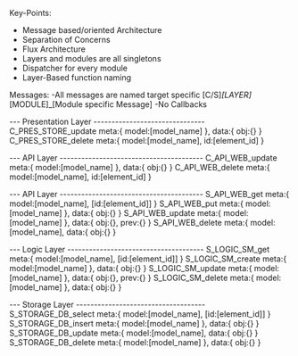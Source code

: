 Key-Points:
- Message based/oriented Architecture
- Separation of Concerns
- Flux Architecture
- Layers and modules are all singletons
- Dispatcher for every module
- Layer-Based function naming

Messages:
-All messages are named target specific
    [C/S]_[LAYER]_[MODULE]_[Module specific Message]
-No Callbacks




--- Presentation Layer -------------------------------
C_PRES_STORE_update meta:{ model:[model_name] }, data:{ obj:{} }
C_PRES_STORE_delete meta:{ model:[model_name], id:[element_id] }

--- API Layer ----------------------------------------
C_API_WEB_update meta:{ model:[model_name] }, data:{ obj:{} }
C_API_WEB_delete meta:{ model:[model_name], id:[element_id] }


--- API Layer ----------------------------------------
S_API_WEB_get meta:{ model:[model_name], [id:[element_id]] } 
S_API_WEB_put meta:{ model:[model_name] }, data:{ obj:{} }
S_API_WEB_update meta:{ model:[model_name] }, data:{ obj:{}, prev:{} }
S_API_WEB_delete meta:{ model:[model_name], data:{ obj:{} }

--- Logic Layer --------------------------------------
S_LOGIC_SM_get meta:{ model:[model_name], [id:[element_id]] } 
S_LOGIC_SM_create meta:{ model:[model_name] }, data:{ obj:{} }
S_LOGIC_SM_update meta:{ model:[model_name] }, data:{ obj:{}, prev:{} }
S_LOGIC_SM_delete meta:{ model:[model_name] }, data:{ obj:{} }

--- Storage Layer ------------------------------------
S_STORAGE_DB_select meta:{ model:[model_name], [id:[element_id]] } 
S_STORAGE_DB_insert meta:{ model:[model_name] }, data:{ obj:{} }
S_STORAGE_DB_update meta:{ model:[model_name], data:{ obj:{} }
S_STORAGE_DB_delete meta:{ model:[model_name] }, data:{ obj:{} }